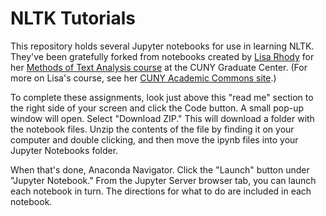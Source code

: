 # NLTK Tutorials

This repository holds several Jupyter notebooks for use in learning NLTK. They've been gratefully forked from notebooks created by [Lisa Rhody](http://www.lisarhody.com) for her [Methods of Text Analysis course](https://github.com/DHUM72500) at the CUNY Graduate Center. (For more on Lisa's course, see her [CUNY Academic Commons site](https://femethods2020.commons.gc.cuny.edu).) 

To complete these assignments, look just above this "read me" section to the right side of your screen and click the Code button. A small pop-up window will open. Select "Download ZIP." This will download a folder with the notebook files. Unzip the contents of the file by finding it on your computer and double clicking, and then move the ipynb files into your Jupyter Notebooks folder.

When that's done, Anaconda Navigator. Click the "Launch" button under "Jupyter Notebook." From the Jupyter Server browser tab, you can launch each notebook in turn. The directions for what to do are included in each notebook. 

